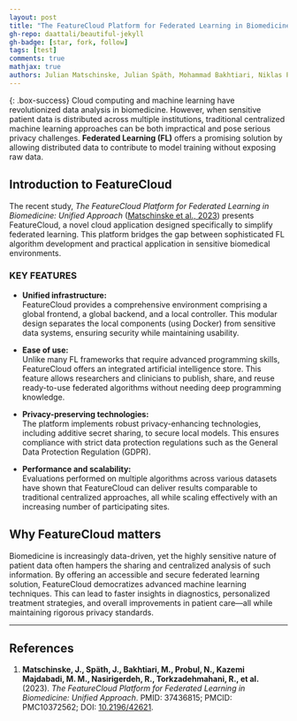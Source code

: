 ```yaml
---
layout: post
title: "The FeatureCloud Platform for Federated Learning in Biomedicine: Unified Approach"
gh-repo: daattali/beautiful-jekyll
gh-badge: [star, fork, follow]
tags: [test]
comments: true
mathjax: true
authors: Julian Matschinske, Julian Späth, Mohammad Bakhtiari, Niklas Probul, Mohammad Mahdi Kazemi Majdabadi, Reza Nasirigerdeh, Reihaneh Torkzadehmahani, Anne Hartebrodt, Balazs-Attila Orban, Sándor-József Fejér, Olga Zolotareva, Supratim Das, Linda Baumbach, Josch K Pauling, Olivera Tomašević, Béla Bihari, Marcus Bloice, Nina C Donner, Walid Fdhila, Tobias Frisch, Anne-Christin Hauschild, Dominik Heider, Andreas Holzinger, Walter Hötzendorfer, Jan Hospes, Tim Kacprowski, Markus Kastelitz, Markus List, Rudolf Mayer, Mónika Moga, Heimo Müller, Anastasia Pustozerova, Richard Röttger, Christina C Saak, Anna Saranti, Harald H H W Schmidt, Christof Tschohl, Nina K Wenke, Jan Baumbach
---
```


{: .box-success}
Cloud computing and machine learning have revolutionized data analysis in biomedicine. However, when sensitive patient data is distributed across multiple institutions, traditional centralized machine learning approaches can be both impractical and pose serious privacy challenges. **Federated Learning (FL)** offers a promising solution by allowing distributed data to contribute to model training without exposing raw data.

## Introduction to FeatureCloud

The recent study, *The FeatureCloud Platform for Federated Learning in Biomedicine: Unified Approach* ([Matschinske et al., 2023](#references)) presents FeatureCloud, a novel cloud application designed specifically to simplify federated learning. This platform bridges the gap between sophisticated FL algorithm development and practical application in sensitive biomedical environments.

### KEY FEATURES

- **Unified infrastructure:**  
  FeatureCloud provides a comprehensive environment comprising a global frontend, a global backend, and a local controller. This modular design separates the local components (using Docker) from sensitive data systems, ensuring security while maintaining usability.

- **Ease of use:**  
  Unlike many FL frameworks that require advanced programming skills, FeatureCloud offers an integrated artificial intelligence store. This feature allows researchers and clinicians to publish, share, and reuse ready-to-use federated algorithms without needing deep programming knowledge.

- **Privacy-preserving technologies:**  
  The platform implements robust privacy-enhancing technologies, including additive secret sharing, to secure local models. This ensures compliance with strict data protection regulations such as the General Data Protection Regulation (GDPR).

- **Performance and scalability:**  
  Evaluations performed on multiple algorithms across various datasets have shown that FeatureCloud can deliver results comparable to traditional centralized approaches, all while scaling effectively with an increasing number of participating sites.

## Why FeatureCloud matters

Biomedicine is increasingly data-driven, yet the highly sensitive nature of patient data often hampers the sharing and centralized analysis of such information. By offering an accessible and secure federated learning solution, FeatureCloud democratizes advanced machine learning techniques. This can lead to faster insights in diagnostics, personalized treatment strategies, and overall improvements in patient care—all while maintaining rigorous privacy standards.

---

## References

1. **Matschinske, J., Späth, J., Bakhtiari, M., Probul, N., Kazemi Majdabadi, M. M., Nasirigerdeh, R., Torkzadehmahani, R., et al.** (2023). *The FeatureCloud Platform for Federated Learning in Biomedicine: Unified Approach*. PMID: 37436815; PMCID: PMC10372562; DOI: [10.2196/42621](https://doi.org/10.2196/42621).
